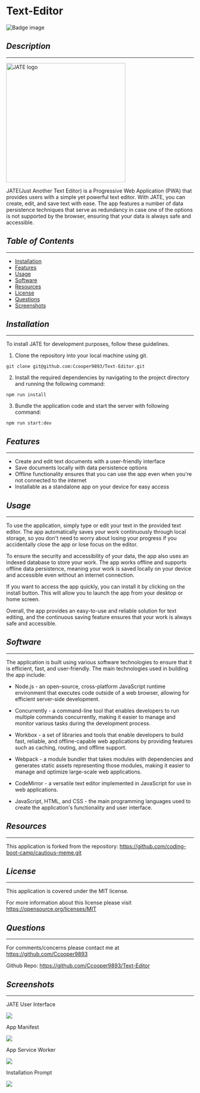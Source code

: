 # Text-Editor
![Badge image](https://img.shields.io/badge/license-MIT-green)

## *Description*
___

<img src="./screenshots/logopic.png" alt="JATE logo" style="width: 20rem;"> 

JATE(Just Another Text Editor) is a Progressive Web Application (PWA) that provides users with a simple yet powerful text editor. With JATE, you can create, edit, and save text with ease. The app features a number of data persistence techniques that serve as redundancy in case one of the options is not supported by the browser, ensuring that your data is always safe and accessible.



## *Table of Contents*
 ___
  - [Installation](#installation)
  - [Features](#features)
  - [Usage](#usage)
  - [Software](#software)
  - [Resources](#resources)
  - [License](#license)
  - [Questions](#questions)
  - [Screenshots](#screenshots)

## *Installation*
___
To install JATE for development purposes, follow these guidelines.

1. Clone the repository into your local machine using git.
```
git clone git@github.com:Ccooper9893/Text-Editor.git
```

2. Install the required dependencies by navigating to the project directory and running the following command:
```
npm run install
```

3. Bundle the application code and start the server with following command:
```
npm run start:dev
``` 

## *Features*
___
- Create and edit text documents with a user-friendly interface
- Save documents locally with data persistence options
- Offline functionality ensures that you can use the app even when you're not connected to the internet
- Installable as a standalone app on your device for easy access

## *Usage*
___
To use the application, simply type or edit your text in the provided text editor. The app automatically saves your work continuously through local storage, so you don't need to worry about losing your progress if you accidentally close the app or lose focus on the editor.

To ensure the security and accessibility of your data, the app also uses an indexed database to store your work. The app works offline and supports offline data persistence, meaning your work is saved locally on your device and accessible even without an internet connection.

If you want to access the app quickly, you can install it by clicking on the install button. This will allow you to launch the app from your desktop or home screen.

Overall, the app provides an easy-to-use and reliable solution for text editing, and the continuous saving feature ensures that your work is always safe and accessible.

## *Software*
___
The application is built using various software technologies to ensure that it is efficient, fast, and user-friendly. The main technologies used in building the app include:

- Node.js - an open-source, cross-platform JavaScript runtime environment that executes code outside of a web browser, allowing for efficient server-side development.

- Concurrently - a command-line tool that enables developers to run multiple commands concurrently, making it easier to manage and monitor various tasks during the development process.

- Workbox - a set of libraries and tools that enable developers to build fast, reliable, and offline-capable web applications by providing features such as caching, routing, and offline support.

- Webpack - a module bundler that takes modules with dependencies and generates static assets representing those modules, making it easier to manage and optimize large-scale web applications.

- CodeMirror - a versatile text editor implemented in JavaScript for use in web applications.

- JavaScript, HTML, and CSS - the main programming languages used to create the application's functionality and user interface.

## *Resources*
___
This application is forked from the repository: https://github.com/coding-boot-camp/cautious-meme.git

## *License*
___
This application is covered under the MIT license.

For more information about this license please visit https://opensource.org/licenses/MIT

## *Questions*
___
For comments/concerns please contact me at https://github.com/Ccooper9893

Github Repo: https://github.com/Ccooper9893/Text-Editor

## *Screenshots*
___

JATE User Interface

<img src="./screenshots/jatepic.png">

App Manifest

<img src="./screenshots/manifestpic.png">

App Service Worker

<img src="./screenshots/swpic.png">

Installation Prompt

<img src="./screenshots/installpic.png">